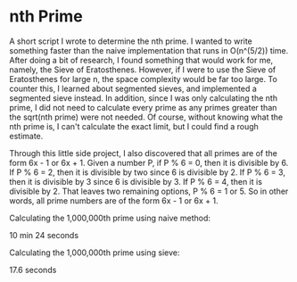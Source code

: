 # nth Prime

A short script I wrote to determine the nth prime. I wanted to write something faster than the naive implementation that runs in O(n^(5/2)) time. After doing a bit of research, I found something that would work for me, namely, the Sieve of Eratosthenes. However, if I were to use the Sieve of Eratosthenes for large n, the space complexity would be far too large. To counter this, I learned about segmented sieves, and implemented a segmented sieve instead. In addition, since I was only calculating the nth prime, I did not need to calculate every prime as any primes greater than the sqrt(nth prime) were not needed. Of course, without knowing what the nth prime is, I can't calculate the exact limit, but I could find a rough estimate.

Through this little side project, I also discovered that all primes are of the form 6x - 1 or 6x + 1. Given a number P, if P % 6 = 0, then it is divisible by 6. If P % 6 = 2, then it is divisible by two since 6 is divisible by 2. If P % 6 = 3, then it is divisible by 3 since 6 is divisible by 3. If P % 6 = 4, then it is divisible by 2. That leaves two remaining options, P % 6 = 1 or 5. So in other words, all prime numbers are of the form 6x - 1 or 6x + 1.

Calculating the 1,000,000th prime using naive method:

10 min 24 seconds


Calculating the 1,000,000th prime using sieve:

17.6 seconds
